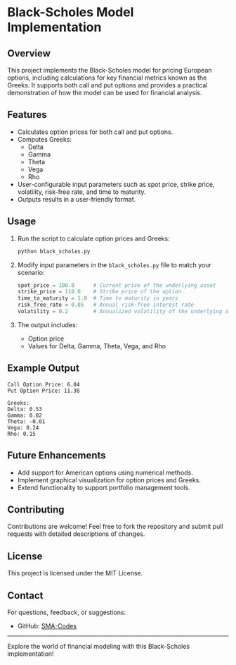 # Black-Scholes Model Implementation

## Overview

This project implements the Black-Scholes model for pricing European options, including calculations for key financial metrics known as the Greeks. It supports both call and put options and provides a practical demonstration of how the model can be used for financial analysis.

## Features

- Calculates option prices for both call and put options.
- Computes Greeks:
  - Delta
  - Gamma
  - Theta
  - Vega
  - Rho
- User-configurable input parameters such as spot price, strike price, volatility, risk-free rate, and time to maturity.
- Outputs results in a user-friendly format.

## Usage

1. Run the script to calculate option prices and Greeks:
   ```bash
   python black_scholes.py
   ```

2. Modify input parameters in the `black_scholes.py` file to match your scenario:
   ```python
   spot_price = 100.0      # Current price of the underlying asset
   strike_price = 110.0    # Strike price of the option
   time_to_maturity = 1.0  # Time to maturity in years
   risk_free_rate = 0.05   # Annual risk-free interest rate
   volatility = 0.2        # Annualized volatility of the underlying asset
   ```

3. The output includes:
   - Option price
   - Values for Delta, Gamma, Theta, Vega, and Rho

## Example Output

```text
Call Option Price: 6.04
Put Option Price: 11.38

Greeks:
Delta: 0.53
Gamma: 0.02
Theta: -0.01
Vega: 0.24
Rho: 0.15
```

## Future Enhancements

- Add support for American options using numerical methods.
- Implement graphical visualization for option prices and Greeks.
- Extend functionality to support portfolio management tools.

## Contributing

Contributions are welcome! Feel free to fork the repository and submit pull requests with detailed descriptions of changes.

## License

This project is licensed under the MIT License.

## Contact

For questions, feedback, or suggestions:

- GitHub: [SMA-Codes](https://github.com/SMA-Codes)

---
Explore the world of financial modeling with this Black-Scholes implementation!

